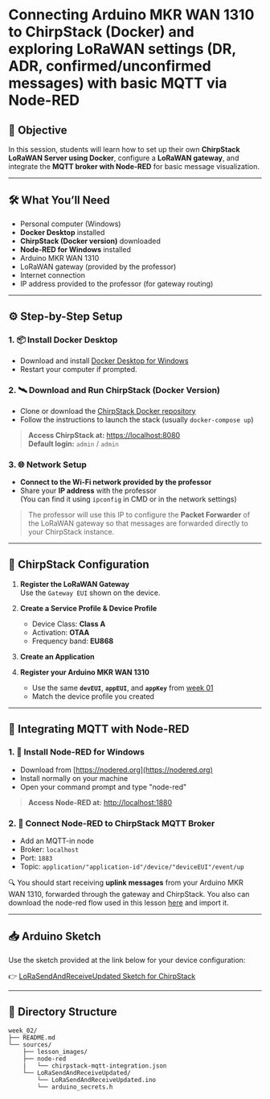 
# Connecting Arduino MKR WAN 1310 to ChirpStack (Docker) and exploring LoRaWAN settings (DR, ADR, confirmed/unconfirmed messages) with basic MQTT via Node-RED

## 🎯 Objective

In this session, students will learn how to set up their own **ChirpStack LoRaWAN Server using Docker**, configure a **LoRaWAN gateway**, and integrate the **MQTT broker with Node-RED** for basic message visualization.

---

## 🛠️ What You’ll Need

- Personal computer (Windows)
- **Docker Desktop** installed
- **ChirpStack (Docker version)** downloaded
- **Node-RED for Windows** installed
- Arduino MKR WAN 1310
- LoRaWAN gateway (provided by the professor)
- Internet connection
- IP address provided to the professor (for gateway routing)

---

## ⚙️ Step-by-Step Setup

### 1. 📦 Install Docker Desktop

- Download and install [Docker Desktop for Windows](https://www.docker.com/products/docker-desktop/)
- Restart your computer if prompted.

### 2. 🛰️ Download and Run ChirpStack (Docker Version)

- Clone or download the [ChirpStack Docker repository](https://www.chirpstack.io/docs/getting-started/docker.html)
- Follow the instructions to launch the stack (usually `docker-compose up`)

> **Access ChirpStack at:** [https://localhost:8080](https://localhost:8080)  
> **Default login:** `admin` / `admin`

### 3. 🌐 Network Setup

- **Connect to the Wi-Fi network provided by the professor**
- Share your **IP address** with the professor  
  (You can find it using `ipconfig` in CMD or in the network settings)

> The professor will use this IP to configure the **Packet Forwarder** of the LoRaWAN gateway so that messages are forwarded directly to your ChirpStack instance.

---

## 🧭 ChirpStack Configuration

1. **Register the LoRaWAN Gateway**  
   Use the `Gateway EUI` shown on the device.

2. **Create a Service Profile & Device Profile**
   - Device Class: **Class A**
   - Activation: **OTAA**
   - Frequency band: **EU868**

3. **Create an Application**

4. **Register your Arduino MKR WAN 1310**
   - Use the same **`devEUI`**, **`appEUI`**, and **`appKey`** from [week 01](../../week_01/sources/README.md)
   - Match the device profile you created

---

## 🔗 Integrating MQTT with Node-RED

### 1. 🧰 Install Node-RED for Windows

- Download from [https://nodered.org](https://nodered.org)
- Install normally on your machine
- Open your command prompt and type "node-red"

> **Access Node-RED at:** [http://localhost:1880](http://localhost:1880)

### 2. 🔌 Connect Node-RED to ChirpStack MQTT Broker

- Add an MQTT-in node
- Broker: `localhost`
- Port: `1883`
- Topic: `application/"application-id"/device/"deviceEUI"/event/up`

🔍 You should start receiving **uplink messages** from your Arduino MKR WAN 1310, forwarded through the gateway and ChirpStack. You also can download the node-red flow used in this lesson [here](./node-red/chirpstack-mqtt-integration.json) and import it. 

---

## 📥 Arduino Sketch

Use the sketch provided at the link below for your device configuration:

👉 [LoRaSendAndReceiveUpdated Sketch for ChirpStack](./LoRaSendAndReceiveUpdated/)

---

## 📂 Directory Structure

```plaintext
week_02/
├── README.md   
└── sources/
    ├── lesson_images/
    ├── node-red
    |   └── chirpstack-mqtt-integration.json
    └── LoRaSendAndReceiveUpdated/
        └── LoRaSendAndReceiveUpdated.ino
        └── arduino_secrets.h

